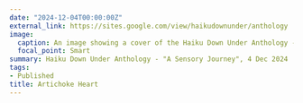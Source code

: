 ```yaml
---
date: "2024-12-04T00:00:00Z"
external_link: https://sites.google.com/view/haikudownunder/anthology
image:
  caption: An image showing a cover of the Haiku Down Under Anthology - "A Sensory Journey".
  focal_point: Smart
summary: Haiku Down Under Anthology - "A Sensory Journey", 4 Dec 2024
tags:
- Published
title: Artichoke Heart
---
```

<!--

-->